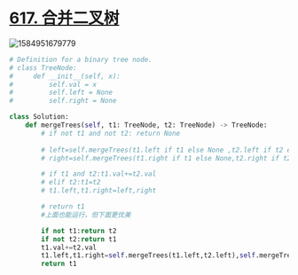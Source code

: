 # [617. 合并二叉树](https://leetcode-cn.com/problems/merge-two-binary-trees/)

![1584951679779](C:\Users\75043\AppData\Roaming\Typora\typora-user-images\1584951679779.png)

```python
# Definition for a binary tree node.
# class TreeNode:
#     def __init__(self, x):
#         self.val = x
#         self.left = None
#         self.right = None

class Solution:
    def mergeTrees(self, t1: TreeNode, t2: TreeNode) -> TreeNode:
        # if not t1 and not t2: return None
        
        # left=self.mergeTrees(t1.left if t1 else None ,t2.left if t2 else None)
        # right=self.mergeTrees(t1.right if t1 else None,t2.right if t2 else None)

        # if t1 and t2:t1.val+=t2.val
        # elif t2:t1=t2
        # t1.left,t1.right=left,right

        # return t1
        #上面也能运行，但下面更优美

        if not t1:return t2
        if not t2:return t1
        t1.val+=t2.val
        t1.left,t1.right=self.mergeTrees(t1.left,t2.left),self.mergeTrees(t1.right,t2.right)
        return t1
```

